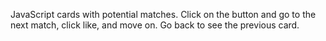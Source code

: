 JavaScript cards with potential matches. Click on the button and go to the next match, click like, and move on. Go back to see the previous card. 
